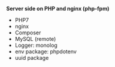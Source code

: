**Server side on PHP and nginx (php-fpm)**
 
  * PHP7
  * nginx
  * Composer
  * MySQL (remote)
  * Logger: monolog
  * env package: phpdotenv
  * uuid package